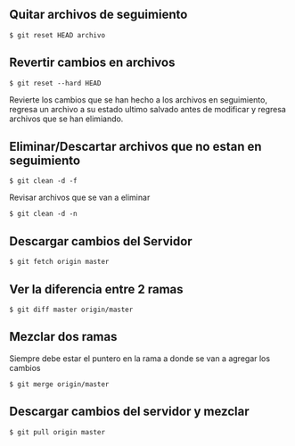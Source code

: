 ## Quitar archivos de seguimiento
```
$ git reset HEAD archivo
```

## Revertir cambios en archivos

```
$ git reset --hard HEAD 
```
Revierte los cambios que se han hecho a los archivos en seguimiento,
regresa un archivo a su estado ultimo salvado antes de modificar 
y regresa archivos que se han elimiando.

## Eliminar/Descartar archivos que no estan en seguimiento

```
$ git clean -d -f
```

Revisar archivos que se van a eliminar
```
$ git clean -d -n
```

## Descargar cambios del Servidor
```
$ git fetch origin master
```

## Ver la diferencia entre 2 ramas
```
$ git diff master origin/master
```

## Mezclar dos ramas
Siempre debe estar el puntero en la rama a donde se 
van a agregar los cambios
```
$ git merge origin/master
```

## Descargar cambios del servidor y mezclar
```
$ git pull origin master
```
